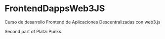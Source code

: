 # FrontendDappsWeb3JS #

Curso de desarrollo Frontend de Aplicaciones Descentralizadas con web3.js

Second part of Platzi Punks.
